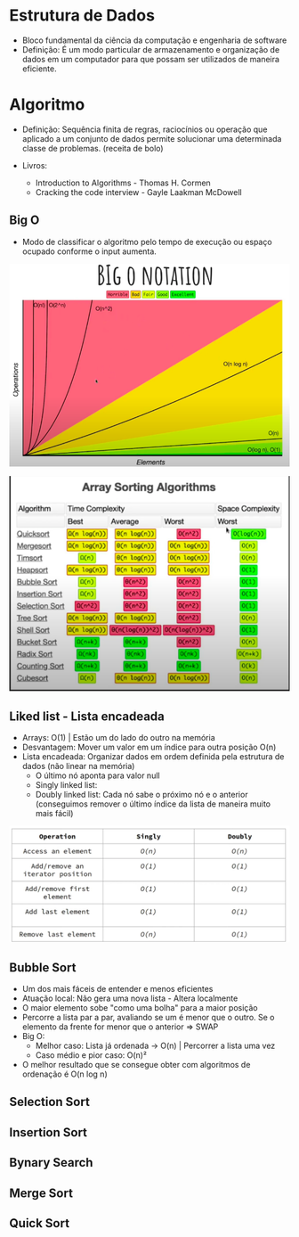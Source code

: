 # Estrutura de Dados

- Bloco fundamental da ciência da computação e engenharia de software
- Definição: É um modo particular de armazenamento e organização de dados em um computador para que possam ser utilizados de maneira eficiente.

# Algoritmo

- Definição: Sequência finita de regras, raciocínios ou operação que aplicado a um conjunto de dados permite solucionar uma determinada classe de problemas. (receita de bolo)

- Livros:
    - Introduction to Algorithms - Thomas H. Cormen
    - Cracking the code interview - Gayle Laakman McDowell

## Big O

- Modo de classificar o algoritmo pelo tempo de execução ou espaço ocupado conforme o input aumenta.

![grafico-big-o](image.png)

![array-sorting-algorithms](image-1.png)

## Liked list - Lista encadeada

- Arrays: O(1) | Estão um do lado do outro na memória
- Desvantagem: Mover um valor em um índice para outra posição O(n)
- Lista encadeada: Organizar dados em ordem definida pela estrutura de dados (não linear na memória)
    - O último nó aponta para valor null
    - Singly linked list: 
    - Doubly linked list: Cada nó sabe o próximo nó e o anterior (conseguimos remover o último índice da lista de maneira muito mais fácil)

![alt text](image-2.png)

## Bubble Sort

- Um dos mais fáceis de entender e menos eficientes
- Atuação local: Não gera uma nova lista - Altera localmente
- O maior elemento sobe "como uma bolha" para a maior posição
- Percorre a lista par a par, avaliando se um é menor que o outro. Se o elemento da frente for menor que o anterior => SWAP
- Big O:
    - Melhor caso: Lista já ordenada -> O(n) | Percorrer a lista uma vez
    - Caso médio e pior caso: O(n)²
- O melhor resultado que se consegue obter com algoritmos de ordenação é O(n log n)

## Selection Sort

## Insertion Sort

## Bynary Search

## Merge Sort

## Quick Sort
